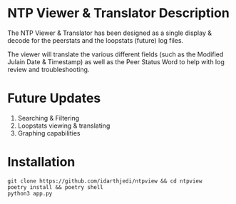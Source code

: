 # NTP Viewer & Translator Description
The NTP Viewer & Translator has been designed as a single display & decode for the peerstats and the loopstats (future) log files.

The viewer will translate the various different fields (such as the Modified Julain Date & Timestamp) as well as the Peer Status Word to help with log review and troubleshooting.

# Future Updates

1. Searching & Filtering
2. Loopstats viewing & translating
3. Graphing capabilities

# Installation

```shell
git clone https://github.com/idarthjedi/ntpview && cd ntpview
poetry install && poetry shell
python3 app.py
```